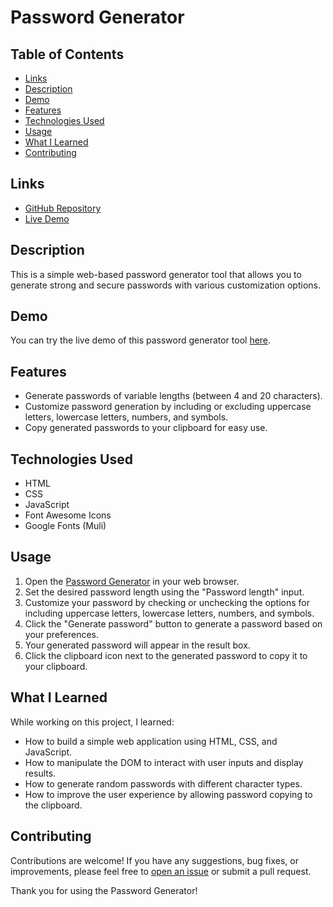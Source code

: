 # Password Generator

## Table of Contents
- [Links](#links)
- [Description](#description)
- [Demo](#demo)
- [Features](#features)
- [Technologies Used](#technologies-used)
- [Usage](#usage)
- [What I Learned](#what-i-learned)
- [Contributing](#contributing)

## Links
- [GitHub Repository](https://github.com/Geethu1312/task10-passward--31.07.23)
- [Live Demo](https://quiet-cannoli-9e5e26.netlify.app/)

## Description
This is a simple web-based password generator tool that allows you to generate strong and secure passwords with various customization options.

## Demo
You can try the live demo of this password generator tool [here](https://quiet-cannoli-9e5e26.netlify.app/).

## Features
- Generate passwords of variable lengths (between 4 and 20 characters).
- Customize password generation by including or excluding uppercase letters, lowercase letters, numbers, and symbols.
- Copy generated passwords to your clipboard for easy use.

## Technologies Used
- HTML
- CSS
- JavaScript
- Font Awesome Icons
- Google Fonts (Muli)

## Usage
1. Open the [Password Generator](https://quiet-cannoli-9e5e26.netlify.app/) in your web browser.
2. Set the desired password length using the "Password length" input.
3. Customize your password by checking or unchecking the options for including uppercase letters, lowercase letters, numbers, and symbols.
4. Click the "Generate password" button to generate a password based on your preferences.
5. Your generated password will appear in the result box.
6. Click the clipboard icon next to the generated password to copy it to your clipboard.

## What I Learned
While working on this project, I learned:
- How to build a simple web application using HTML, CSS, and JavaScript.
- How to manipulate the DOM to interact with user inputs and display results.
- How to generate random passwords with different character types.
- How to improve the user experience by allowing password copying to the clipboard.

## Contributing
Contributions are welcome! If you have any suggestions, bug fixes, or improvements, please feel free to [open an issue](https://quiet-cannoli-9e5e26.netlify.app/) or submit a pull request.

Thank you for using the Password Generator!
